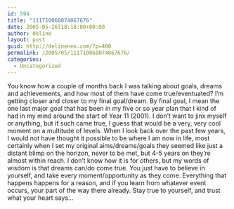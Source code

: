 ```yaml
---
id: 594
title: "111710068074867676"
date: 2005-05-26T18:18:00+00:00
author: deline
layout: post
guid: http://delineneo.com/?p=480
permalink: /2005/05/111710068074867676/
categories:
  - Uncategorized
---
```

You know how a couple of months back I was talking about goals, dreams and achievements, and how most of them have come true/eventuated? I&#8217;m getting closer and closer to my final goal/dream. By final goal, I mean the one last major goal that has been in my five or so year plan that I kind of had in my mind around the start of Year 11 (2001). I don&#8217;t want to jinx myself or anything, but if such came true, I guess that would be a very, very cool moment on a multitude of levels. When I look back over the past few years, I would not have thought it possible to be where I am now in life, most certainly when I set my original aims/dreams/goals they seemed like just a distant blimp on the horizon, never to be met, but 4-5 years on they&#8217;re almost within reach. I don&#8217;t know how it is for others, but my words of wisdom is that dreams can/do come true. You just have to believe in yourself, and take every moment/opportunity as they come. Everything that happens happens for a reason, and if you learn from whatever event occurs, your part of the way there already. Stay true to yourself, and trust what your heart says&#8230;